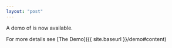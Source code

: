 ```yaml
---
layout: "post"
---
```

A demo of is now available.

For more details see [The Demo]({{ site.baseurl }}/demo#content)